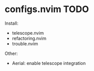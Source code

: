 # configs.nvim TODO

Install:

- telescope.nvim
- refactoring.nvim
- trouble.nvim

Other:

- Aerial: enable telescope integration

